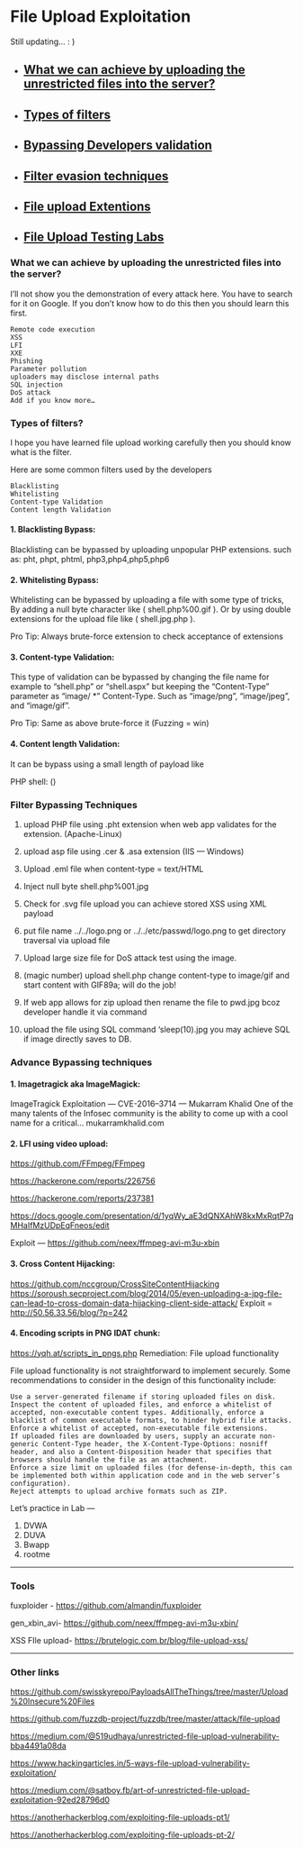 #  File Upload Exploitation
Still updating... : )

* ##  [  What we can achieve by uploading the unrestricted files into the server?]()
* ##  [  Types of filters]()
* ##  [  Bypassing Developers validation]()
* ##  [  Filter evasion techniques]() 
* ##  [  File upload Extentions](https://github.com/sarathlalup/Cyber-security/tree/master/Website%20Hacking/Web%20Attacks/File%20upload/file-upload)
* ##  [  File Upload Testing Labs]()

### What we can achieve by uploading the unrestricted files into the server?

I’ll not show you the demonstration of every attack here. You have to search for it on Google. If you don’t know how to do this then you should learn this first.

    Remote code execution
    XSS
    LFI
    XXE
    Phishing
    Parameter pollution
    uploaders may disclose internal paths
    SQL injection
    DoS attack
    Add if you know more…


### Types of filters?

I hope you have learned file upload working carefully then you should know what is the filter.

Here are some common filters used by the developers

    Blacklisting
    Whitelisting
    Content-type Validation
    Content length Validation

#### 1. Blacklisting Bypass:

Blacklisting can be bypassed by uploading unpopular PHP extensions.
such as: pht, phpt, phtml, php3,php4,php5,php6

#### 2. Whitelisting Bypass:

Whitelisting can be bypassed by uploading a file with some type of tricks, By adding a null byte character like ( shell.php%00.gif ). Or by using double extensions for the upload file like ( shell.jpg.php ).

Pro Tip: Always brute-force extension to check acceptance of extensions

#### 3. Content-type Validation:

This type of validation can be bypassed by changing the file name for example to “shell.php” or
“shell.aspx” but keeping the “Content-Type” parameter as “image/ *” Content-Type. Such as
“image/png”, “image/jpeg”, and “image/gif”.

Pro Tip: Same as above brute-force it (Fuzzing = win)

#### 4. Content length Validation:

It can be bypass using a small length of payload like

PHP shell: (<?=`$_GET[x]`?>)

### Filter Bypassing Techniques 

1. upload PHP file using .pht extension when web app validates for the extension. (Apache-Linux)

2. upload asp file using .cer & .asa extension (IIS — Windows)

3. Upload .eml file when content-type = text/HTML

4. Inject null byte shell.php%001.jpg

5. Check for .svg file upload you can achieve stored XSS using XML payload

6. put file name ../../logo.png or ../../etc/passwd/logo.png to get directory traversal via upload file

7. Upload large size file for DoS attack test using the image.

8. (magic number) upload shell.php change content-type to image/gif and start content with GIF89a; will do the job!

9. If web app allows for zip upload then rename the file to pwd.jpg bcoz developer handle it via command

10. upload the file using SQL command ‘sleep(10).jpg you may achieve SQL if image directly saves to DB.

### Advance Bypassing techniques 

#### 1. Imagetragick aka ImageMagick:
ImageTragick Exploitation — CVE-2016–3714 — Mukarram Khalid
One of the many talents of the Infosec community is the ability to come up with a cool name for a critical…
mukarramkhalid.com
#### 2. LFI using video upload:

https://github.com/FFmpeg/FFmpeg

https://hackerone.com/reports/226756

https://hackerone.com/reports/237381

https://docs.google.com/presentation/d/1yqWy_aE3dQNXAhW8kxMxRqtP7qMHaIfMzUDpEqFneos/edit

Exploit — https://github.com/neex/ffmpeg-avi-m3u-xbin

#### 3. Cross Content Hijacking:

https://github.com/nccgroup/CrossSiteContentHijacking
https://soroush.secproject.com/blog/2014/05/even-uploading-a-jpg-file-can-lead-to-cross-domain-data-hijacking-client-side-attack/
Exploit = http://50.56.33.56/blog/?p=242

#### 4. Encoding scripts in PNG IDAT chunk:

https://yqh.at/scripts_in_pngs.php
Remediation: File upload functionality

File upload functionality is not straightforward to implement securely. Some recommendations to consider in the design of this functionality include:

    Use a server-generated filename if storing uploaded files on disk.
    Inspect the content of uploaded files, and enforce a whitelist of accepted, non-executable content types. Additionally, enforce a blacklist of common executable formats, to hinder hybrid file attacks.
    Enforce a whitelist of accepted, non-executable file extensions.
    If uploaded files are downloaded by users, supply an accurate non-generic Content-Type header, the X-Content-Type-Options: nosniff header, and also a Content-Disposition header that specifies that browsers should handle the file as an attachment.
    Enforce a size limit on uploaded files (for defense-in-depth, this can be implemented both within application code and in the web server’s configuration).
    Reject attempts to upload archive formats such as ZIP.

Let’s practice in Lab —
1. DVWA
2. DUVA
3. Bwapp
4. rootme
________________________________________________________________________________________________________________________________
### Tools

fuxploider - https://github.com/almandin/fuxploider

gen_xbin_avi- https://github.com/neex/ffmpeg-avi-m3u-xbin/

XSS FIle upload- https://brutelogic.com.br/blog/file-upload-xss/ 

________________________________________________________________________________________________________________________________
### Other links


https://github.com/swisskyrepo/PayloadsAllTheThings/tree/master/Upload%20Insecure%20Files

https://github.com/fuzzdb-project/fuzzdb/tree/master/attack/file-upload

https://medium.com/@519udhaya/unrestricted-file-upload-vulnerability-bba4491a08da

https://www.hackingarticles.in/5-ways-file-upload-vulnerability-exploitation/

https://medium.com/@satboy.fb/art-of-unrestricted-file-upload-exploitation-92ed28796d0

https://anotherhackerblog.com/exploiting-file-uploads-pt1/

https://anotherhackerblog.com/exploiting-file-uploads-pt-2/

